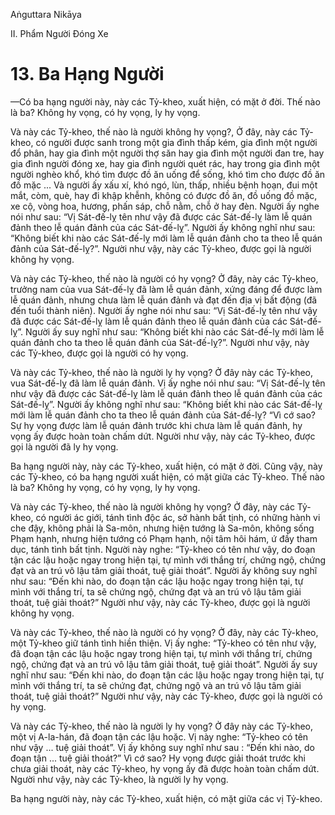 Aṅguttara Nikāya

II. Phẩm Người Ðóng Xe

# 13. Ba Hạng Người

—Có ba hạng người này, này các Tỷ-kheo, xuất hiện, có mặt ở đời. Thế nào là ba? Không hy vọng, có hy vọng, ly hy vọng.

Và này các Tỷ-kheo, thế nào là người không hy vọng?, Ở đây, này các Tỷ-kheo, có người được sanh trong một gia đình thấp kém, gia đình một người đổ phân, hay gia đình một người thợ săn hay gia đình một người đan tre, hay gia đình người đóng xe, hay gia đình người quét rác, hay trong gia đình một người nghèo khổ, khó tìm được đồ ăn uống để sống, khó tìm cho được đồ ăn đồ mặc ... Và người ấy xấu xí, khó ngó, lùn, thấp, nhiều bệnh hoạn, đui một mắt, còm, què, hay đi khập khễnh, không có được đồ ăn, đồ uống đồ mặc, xe cộ, vòng hoa, hương, phấn sáp, chỗ nằm, chỗ ở hay đèn. Người ấy nghe nói như sau: “Vị Sát-đế-lỵ tên như vậy đã được các Sát-đế-lỵ làm lễ quán đảnh theo lễ quán đảnh của các Sát-đế-lỵ”. Người ấy không nghĩ như sau: “Không biết khi nào các Sát-đế-lỵ mới làm lễ quán đảnh cho ta theo lễ quán đảnh của Sát-đế-lỵ?”. Người như vậy, này các Tỷ-kheo, được gọi là người không hy vọng.

Và này các Tỷ-kheo, thế nào là người có hy vọng? Ở đây, này các Tỷ-kheo, trưởng nam của vua Sát-đế-lỵ đã làm lễ quán đảnh, xứng đáng để được làm lễ quán đảnh, nhưng chưa làm lễ quán đảnh và đạt đến địa vị bất động (đã đến tuổi thành niên). Người ấy nghe nói như sau: “Vị Sát-đế-lỵ tên như vậy đã được các Sát-đế-lỵ làm lễ quán đảnh theo lễ quán đảnh của các Sát-đế-lỵ”. Người ấy suy nghĩ như sau: “Không biết khi nào các Sát-đế-lỵ mới làm lễ quán đảnh cho ta theo lễ quán đảnh của Sát-đế-lỵ?”. Người như vậy, này các Tỷ-kheo, được gọi là người có hy vọng.

Và này các Tỷ-kheo, thế nào là người ly hy vọng? Ở đây này các Tỷ-kheo, vua Sát-đế-lỵ đã làm lễ quán đảnh. Vị ấy nghe nói như sau: “Vị Sát-đế-lỵ tên như vậy đã được các Sát-đế-lỵ làm lễ quán đảnh theo lễ quán đảnh của các Sát-đế-lỵ”. Người ấy không nghĩ như sau: “Không biết khi nào các Sát-đế-lỵ mới làm lễ quán đảnh cho ta theo lễ quán đảnh của Sát-đế-lỵ? “Vì cớ sao? Sự hy vọng được làm lễ quán đảnh trước khi chưa làm lễ quán đảnh, hy vọng ấy được hoàn toàn chấm dứt. Người như vậy, này các Tỷ-kheo, được gọi là người đã ly hy vọng.

Ba hạng người này, này các Tỷ-kheo, xuất hiện, có mặt ở đời. Cũng vậy, này các Tỷ-kheo, có ba hạng người xuất hiện, có mặt giữa các Tỷ-kheo. Thế nào là ba? Không hy vọng, có hy vọng, ly hy vọng.

Và này các Tỷ-kheo, thế nào là người không hy vọng? Ở đây, này các Tỷ-kheo, có người ác giới, tánh tình độc ác, sở hành bất tịnh, có những hành vi che đậy, không phải là Sa-môn, nhưng hiện tướng là Sa-môn, không sống Phạm hạnh, nhưng hiện tướng có Phạm hạnh, nội tâm hôi hám, ứ đầy tham dục, tánh tình bất tịnh. Người này nghe: “Tỷ-kheo có tên như vậy, do đoạn tận các lậu hoặc ngay trong hiện tại, tự mình với thắng trí, chứng ngộ, chứng đạt và an trú vô lậu tâm giải thoát, tuệ giải thoát”. Người ấy không suy nghĩ như sau: “Ðến khi nào, do đoạn tận các lậu hoặc ngay trong hiện tại, tự mình với thắng trí, ta sẽ chứng ngộ, chứng đạt và an trú vô lậu tâm giải thoát, tuệ giải thoát?” Người như vậy, này các Tỷ-kheo, được gọi là người không hy vọng.

Và này các Tỷ-kheo, thế nào là người có hy vọng? Ở đây, này các Tỷ-kheo, một Tỷ-kheo giữ tánh tình hiền thiện. Vị ấy nghe: “Tỷ-kheo có tên như vậy, đã đoạn tận các lậu hoặc ngay trong hiện tại, tự mình với thắng trí, chứng ngộ, chứng đạt và an trú vô lậu tâm giải thoát, tuệ giải thoát”. Người ấy suy nghĩ như sau: “Ðến khi nào, do đoạn tận các lậu hoặc ngay trong hiện tại, tự mình với thắng trí, ta sẽ chứng đạt, chứng ngộ và an trú vô lậu tâm giải thoát, tuệ giải thoát?” Người như vậy, này các Tỷ-kheo, được gọi là người có hy vọng.

Và này các Tỷ-kheo, thế nào là người ly hy vọng? Ở đây này các Tỷ-kheo, một vị A-la-hán, đã đoạn tận các lậu hoặc. Vị này nghe: “Tỷ-kheo có tên như vậy ... tuệ giải thoát”. Vị ấy không suy nghĩ như sau : “Ðến khi nào, do đoạn tận ... tuệ giải thoát?” Vì cớ sao? Hy vọng được giải thoát trước khi chưa giải thoát, này các Tỷ-kheo, hy vọng ấy đã được hoàn toàn chấm dứt. Người như vậy, này các Tỷ-kheo, là người ly hy vọng.

Ba hạng người này, này các Tỷ-kheo, xuất hiện, có mặt giữa các vị Tỷ-kheo.

